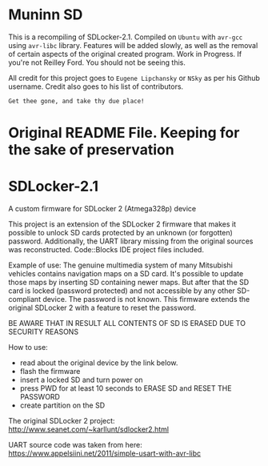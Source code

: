 # Muninn SD
This is a recompiling of SDLocker-2.1.
Compiled on `Ubuntu` with `avr-gcc` using `avr-libc` library.
Features will be added slowly, as well as the removal of certain aspects
of the original created program.
Work in Progress.
If you're not Reilley Ford. You should not be seeing this.


All credit for this project goes to `Eugene Lipchansky`
or `NSky` as per his Github username. Credit also goes to his
list of contributors.

`Get thee gone, and take thy due place!`

# Original README File. Keeping for the sake of preservation
# SDLocker-2.1
A custom firmware for SDLocker 2 (Atmega328p) device


This project is an extension of the SDLocker 2 firmware that makes it possible
to unlock SD cards protected by an unknown (or forgotten) password.
Additionally, the UART library missing from the original sources was reconstructed.
Code::Blocks IDE project files included.


Example of use:
The genuine multimedia system of many Mitsubishi vehicles contains navigation
maps on a SD card. It's possible to update those maps by inserting SD containing
newer maps. But after that the SD card is locked (password protected)
and not accessible by any other SD-compliant device. The password is not known.
This firmware extends the original SDLocker 2 with a feature to reset the password.

BE AWARE THAT IN RESULT ALL CONTENTS OF SD IS ERASED DUE TO SECURITY REASONS


How to use:
- read about the original device by the link below.
- flash the firmware
- insert a locked SD and turn power on
- press PWD for at least 10 seconds to ERASE SD and RESET THE PASSWORD
- create partition on the SD


The original SDLocker 2 project:
http://www.seanet.com/~karllunt/sdlocker2.html

UART source code was taken from here:
https://www.appelsiini.net/2011/simple-usart-with-avr-libc
